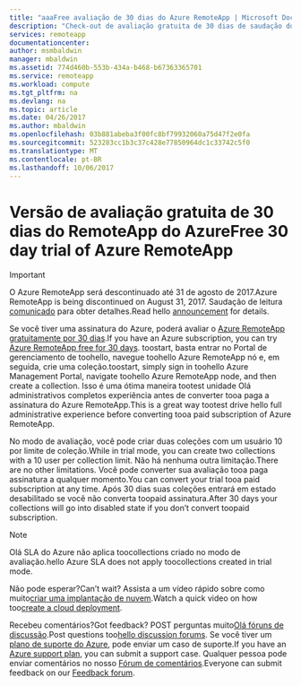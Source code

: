 ```yaml
---
title: "aaaFree avaliação de 30 dias do Azure RemoteApp | Microsoft Docs"
description: "Check-out de avaliação gratuita de 30 dias de saudação do Azure RemoteApp."
services: remoteapp
documentationcenter: 
author: msmbaldwin
manager: mbaldwin
ms.assetid: 774d460b-553b-434a-b468-b67363365701
ms.service: remoteapp
ms.workload: compute
ms.tgt_pltfrm: na
ms.devlang: na
ms.topic: article
ms.date: 04/26/2017
ms.author: mbaldwin
ms.openlocfilehash: 03b881abeba3f00fc8bf79932060a75d47f2e0fa
ms.sourcegitcommit: 523283cc1b3c37c428e77850964dc1c33742c5f0
ms.translationtype: MT
ms.contentlocale: pt-BR
ms.lasthandoff: 10/06/2017
---
```

# <a name="free-30-day-trial-of-azure-remoteapp"></a><span data-ttu-id="ca121-103">Versão de avaliação gratuita de 30 dias do RemoteApp do Azure</span><span class="sxs-lookup"><span data-stu-id="ca121-103">Free 30 day trial of Azure RemoteApp</span></span>
> [!IMPORTANT]
> <span data-ttu-id="ca121-104">O Azure RemoteApp será descontinuado até 31 de agosto de 2017.</span><span class="sxs-lookup"><span data-stu-id="ca121-104">Azure RemoteApp is being discontinued on August 31, 2017.</span></span> <span data-ttu-id="ca121-105">Saudação de leitura [comunicado](https://go.microsoft.com/fwlink/?linkid=821148) para obter detalhes.</span><span class="sxs-lookup"><span data-stu-id="ca121-105">Read hello [announcement](https://go.microsoft.com/fwlink/?linkid=821148) for details.</span></span>
> 
> 

<span data-ttu-id="ca121-106">Se você tiver uma assinatura do Azure, poderá avaliar o [Azure RemoteApp gratuitamente por 30 dias](https://www.remoteapp.windowsazure.com/en/tour.aspx).</span><span class="sxs-lookup"><span data-stu-id="ca121-106">If you have an Azure subscription, you can try [Azure RemoteApp free for 30 days](https://www.remoteapp.windowsazure.com/en/tour.aspx).</span></span> <span data-ttu-id="ca121-107">toostart, basta entrar no Portal de gerenciamento de toohello, navegue toohello Azure RemoteApp nó e, em seguida, crie uma coleção.</span><span class="sxs-lookup"><span data-stu-id="ca121-107">toostart, simply sign in toohello Azure Management Portal, navigate toohello Azure RemoteApp node, and then create a collection.</span></span> <span data-ttu-id="ca121-108">Isso é uma ótima maneira tootest unidade Olá administrativos completos experiência antes de converter tooa paga a assinatura do Azure RemoteApp.</span><span class="sxs-lookup"><span data-stu-id="ca121-108">This is a great way tootest drive hello full administrative experience before converting tooa paid subscription of Azure RemoteApp.</span></span>  

<span data-ttu-id="ca121-109">No modo de avaliação, você pode criar duas coleções com um usuário 10 por limite de coleção.</span><span class="sxs-lookup"><span data-stu-id="ca121-109">While in trial mode, you can create two collections with a 10 user per collection limit.</span></span> <span data-ttu-id="ca121-110">Não há nenhuma outra limitação.</span><span class="sxs-lookup"><span data-stu-id="ca121-110">There are no other limitations.</span></span> <span data-ttu-id="ca121-111">Você pode converter sua avaliação tooa paga assinatura a qualquer momento.</span><span class="sxs-lookup"><span data-stu-id="ca121-111">You can convert your trial tooa paid subscription at any time.</span></span> <span data-ttu-id="ca121-112">Após 30 dias suas coleções entrará em estado desabilitado se você não converta toopaid assinatura.</span><span class="sxs-lookup"><span data-stu-id="ca121-112">After 30 days your collections will go into disabled state if you don’t convert toopaid subscription.</span></span>

> [!NOTE]
> <span data-ttu-id="ca121-113">Olá SLA do Azure não aplica toocollections criado no modo de avaliação.</span><span class="sxs-lookup"><span data-stu-id="ca121-113">hello Azure SLA does not apply toocollections created in trial mode.</span></span>  
> 
> 

<span data-ttu-id="ca121-114">Não pode esperar?</span><span class="sxs-lookup"><span data-stu-id="ca121-114">Can’t wait?</span></span> <span data-ttu-id="ca121-115">Assista a um vídeo rápido sobre como muito[criar uma implantação de nuvem](https://azure.microsoft.com/documentation/videos/azure-remoteapp-cloud-deployment-overview/).</span><span class="sxs-lookup"><span data-stu-id="ca121-115">Watch a quick video on how too[create a cloud deployment](https://azure.microsoft.com/documentation/videos/azure-remoteapp-cloud-deployment-overview/).</span></span>

<span data-ttu-id="ca121-116">Recebeu comentários?</span><span class="sxs-lookup"><span data-stu-id="ca121-116">Got feedback?</span></span> <span data-ttu-id="ca121-117">POST perguntas muito[Olá fóruns de discussão](https://feedback.azure.com/forums/247748-azure-remoteapp/).</span><span class="sxs-lookup"><span data-stu-id="ca121-117">Post questions too[hello discussion forums](https://feedback.azure.com/forums/247748-azure-remoteapp/).</span></span> <span data-ttu-id="ca121-118">Se você tiver um [plano de suporte do Azure](https://azure.microsoft.com/support/plans/), pode enviar um caso de suporte.</span><span class="sxs-lookup"><span data-stu-id="ca121-118">If you have an [Azure support plan](https://azure.microsoft.com/support/plans/), you can submit a support case.</span></span> <span data-ttu-id="ca121-119">Qualquer pessoa pode enviar comentários no nosso [Fórum de comentários](https://feedback.azure.com/forums/247748-azure-remoteapp/).</span><span class="sxs-lookup"><span data-stu-id="ca121-119">Everyone can submit feedback on our [Feedback forum](https://feedback.azure.com/forums/247748-azure-remoteapp/).</span></span>  

